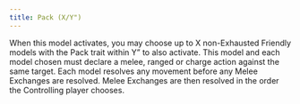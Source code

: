 ```yaml
---
title: Pack (X/Y")
---
```

When this model activates, you may choose up to X non-Exhausted Friendly models with the Pack trait within Y” to also activate.
This model and each model chosen must declare a melee, ranged or charge action against the same target.
Each model resolves any movement before any Melee Exchanges are resolved.
Melee Exchanges are then resolved in the order the Controlling player chooses.